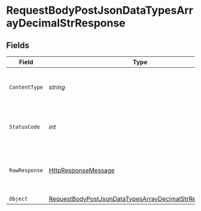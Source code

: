 # RequestBodyPostJsonDataTypesArrayDecimalStrResponse


## Fields

| Field                                                                                                                                         | Type                                                                                                                                          | Required                                                                                                                                      | Description                                                                                                                                   |
| --------------------------------------------------------------------------------------------------------------------------------------------- | --------------------------------------------------------------------------------------------------------------------------------------------- | --------------------------------------------------------------------------------------------------------------------------------------------- | --------------------------------------------------------------------------------------------------------------------------------------------- |
| `ContentType`                                                                                                                                 | *string*                                                                                                                                      | :heavy_check_mark:                                                                                                                            | HTTP response content type for this operation                                                                                                 |
| `StatusCode`                                                                                                                                  | *int*                                                                                                                                         | :heavy_check_mark:                                                                                                                            | HTTP response status code for this operation                                                                                                  |
| `RawResponse`                                                                                                                                 | [HttpResponseMessage](https://learn.microsoft.com/en-us/dotnet/api/system.net.http.httpresponsemessage?view=net-5.0)                          | :heavy_minus_sign:                                                                                                                            | Raw HTTP response; suitable for custom response parsing                                                                                       |
| `Object`                                                                                                                                      | [RequestBodyPostJsonDataTypesArrayDecimalStrResponseBody](../../Models/Operations/RequestBodyPostJsonDataTypesArrayDecimalStrResponseBody.md) | :heavy_minus_sign:                                                                                                                            | OK                                                                                                                                            |